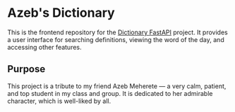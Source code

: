 # Azeb's Dictionary

This is the frontend repository for the [Dictionary FastAPI](https://github.com/Esubaalew/Dictionary-fastapi) project. It provides a user interface for searching definitions, viewing the word of the day, and accessing other features.

## Purpose

This project is a tribute to my friend Azeb Meherete — a very calm, patient, and top student in my class and group. It is dedicated to her admirable character, which is well-liked by all.
